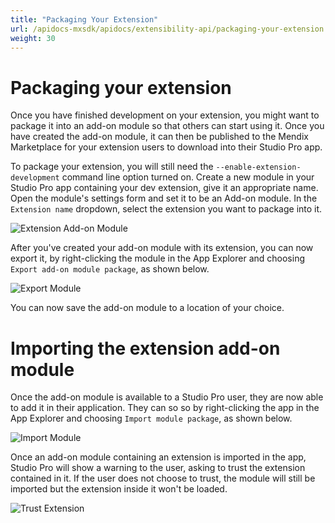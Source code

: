 ```yaml
---
title: "Packaging Your Extension"
url: /apidocs-mxsdk/apidocs/extensibility-api/packaging-your-extension
weight: 30
---
```


# Packaging your extension

Once you have finished development on your extension, you might want to package it into an add-on module so that others can start using it. Once you have created the add-on module, it can then be published to the Mendix Marketplace for your extension users to download into their Studio Pro app.

To package your extension, you will still need the `--enable-extension-development` command line option turned on. Create a new module in your Studio Pro app containing your dev extension, give it an appropriate name. Open the module's settings form and set it to be an Add-on module. In the `Extension name` dropdown, select the extension you want to package into it.

![Extension Add-on Module](/attachments/apidocs-mxsdk/apidocs/extensibility-api/extensionAddOnModule.png)

After you've created your add-on module with its extension, you can now export it, by right-clicking the module in the App Explorer and choosing `Export add-on module package`, as shown below.

![Export Module](/attachments/apidocs-mxsdk/apidocs/extensibility-api/exportAddOnModule.png)

You can now save the add-on module to a location of your choice.

# Importing the extension add-on module

Once the add-on module is available to a Studio Pro user, they are now able to add it in their application. They can so so by right-clicking the app in the App Explorer and choosing `Import module package`, as shown below.

![Import Module](/attachments/apidocs-mxsdk/apidocs/extensibility-api/importAddOnModule.png)

Once an add-on module containing an extension is imported in the app, Studio Pro will show a warning to the user, asking to trust the extension contained in it. If the user does not choose to trust, the module will still be imported but the extension inside it won't be loaded.

![Trust Extension](/attachments/apidocs-mxsdk/apidocs/extensibility-api/trustExtension.png)